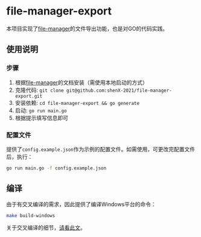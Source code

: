 # file-manager-export
本项目实现了[file-manager](https://github.com/shenX-2021/file-manager)的文件导出功能，也是对GO的代码实践。

## 使用说明
### 步骤
1. 根据[file-manager](https://github.com/shenX-2021/file-manager)的文档安装（需使用本地启动的方式）
2. 克隆代码: `git clone git@github.com:shenX-2021/file-manager-export.git`
3. 安装依赖: `cd file-manager-export && go generate`
4. 启动: `go run main.go`
5. 根据提示填写信息即可

### 配置文件
提供了`config.example.json`作为示例的配置文件。如需使用，可更改完配置文件后，执行：
```bash
go run main.go -f config.example.json
```

## 编译
由于有交叉编译的需求，因此提供了编译Windows平台的命令：

```bash
make build-windows
```

关于交叉编译的细节，[请看此文](https://blog.csdn.net/weixin_41855143/article/details/137794986)。